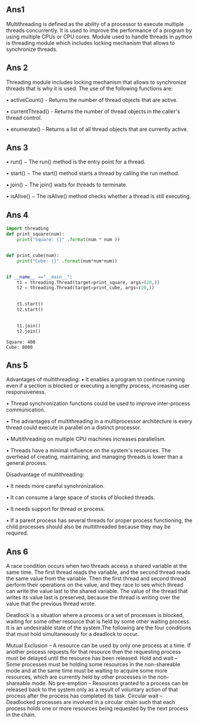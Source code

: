 ## Ans1
Multithreading is defined as the ability of a processor to execute multiple threads concurrently. It is used to improve the performance of a program by using multiple CPUs or CPU cores. Module used to handle threads in python is threading module which includes locking mechanism that allows to synchronize threads.

## Ans 2
Threading module includes locking mechanism that allows to synchronize threads that is why it is used. The use of the following functions are:

• activeCount() - Returns the number of thread objects that are active.

• currentThread() - Returns the number of thread objects in the caller's thread control.

• enumerate() - Returns a list of all thread objects that are currently active.

## Ans 3
• run()  − The run() method is the entry point for a thread.

• start()  − The start() method starts a thread by calling the run method.

• join()  − The join() waits for threads to terminate.

• isAlive()  − The isAlive() method checks whether a thread is still executing.

## Ans 4


```python
import threading
def print_square(num):
	print("Square: {}" .format(num * num ))


def print_cube(num):
	print("Cube: {}" .format(num*num*num))


if __name__ =="__main__":
	t1 = threading.Thread(target=print_square, args=(20,))
	t2 = threading.Thread(target=print_cube, args=(20,))

	
	t1.start()
	t2.start()

	
	t1.join()
	t2.join()
```

    Square: 400
    Cube: 8000


## Ans 5
Advantages of multithreading:
• It enables a program to continue running even if a section is blocked or executing a lengthy process, increasing user responsiveness.

• Thread synchronization functions could be used to improve inter-process communication. 

• The advantages of multithreading in a multiprocessor architecture is every thread could execute in parallel on a distinct processor.

• Multithreading on multiple CPU machines increases parallelism.

• Threads have a minimal influence on the system's resources. The overhead of creating, maintaining, and managing threads is lower than a general process.

Disadvantage of multithreading:

• It needs more careful synchronization.

• It can consume a large space of stocks of blocked threads.

• It needs support for thread or process.

• If a parent process has several threads for proper process functioning, the child processes should also be multithreaded because they may be required.

## Ans 6
A race condition occurs when two threads access a shared variable at the same time. The first thread reads the variable, and the second thread reads the same value from the variable. Then the first thread and second thread perform their operations on the value, and they race to see which thread can write the value last to the shared variable. The value of the thread that writes its value last is preserved, because the thread is writing over the value that the previous thread wrote.

Deadlock is a situation where a process or a set of processes is blocked, waiting for some other resource that is held by some other waiting process. It is an undesirable state of the system.The following are the four conditions that must hold simultaneously for a deadlock to occur.

Mutual Exclusion – A resource can be used by only one process at a time. If another process requests for that resource then the requesting process must be delayed until the resource has been released.
Hold and wait – Some processes must be holding some resources in the non-shareable mode and at the same time must be waiting to acquire some more resources, which are currently held by other processes in the non-shareable mode.
No pre-emption – Resources granted to a process can be released back to the system only as a result of voluntary action of that process after the process has completed its task.
Circular wait – Deadlocked processes are involved in a circular chain such that each process holds one or more resources being requested by the next process in the chain.


```python

```
